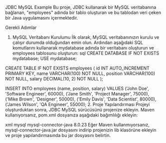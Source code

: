 JDBC MySQL Example
Bu proje, JDBC kullanarak bir MySQL veritabanına bağlanan, "employees" adında bir tablo oluşturan ve bu tablodan veri çeken bir Java uygulamasını içermektedir.

Gerekli Adımlar
1. MySQL Veritabanı Kurulumu
İlk olarak, MySQL veritabanınızın kurulu ve çalışır durumda olduğundan emin olun. Ardından aşağıdaki SQL komutlarını kullanarak mydatabase adında bir veritabanı oluşturun ve employees tablosunu oluşturun:
sql
CREATE DATABASE IF NOT EXISTS mydatabase;
USE mydatabase;

CREATE TABLE IF NOT EXISTS employees (
    id INT AUTO_INCREMENT PRIMARY KEY,
    name VARCHAR(100) NOT NULL,
    position VARCHAR(100) NOT NULL,
    salary DECIMAL(10, 2) NOT NULL
);

INSERT INTO employees (name, position, salary) VALUES
('John Doe', 'Software Engineer', 60000),
('Jane Smith', 'Project Manager', 75000),
('Mike Brown', 'Designer', 50000),
('Emily Davis', 'Data Scientist', 80000),
('James Wilson', 'QA Engineer', 55000);
2. Proje Yapılandırması
Projeyi oluşturduktan sonra, JDBC MySQL sürücüsünü projenize ekleyin. Maven kullanıyorsanız, pom.xml dosyanıza aşağıdaki bağımlılığı ekleyin:

xml
<dependency>
    <groupId>mysql</groupId>
    <artifactId>mysql-connector-java</artifactId>
    <version>8.0.23</version>
</dependency>
Eğer Maven kullanmıyorsanız, mysql-connector-java.jar dosyasını indirip projenizin lib klasörüne ekleyin ve proje yapılandırmasında bu jar dosyasını belirtin.
